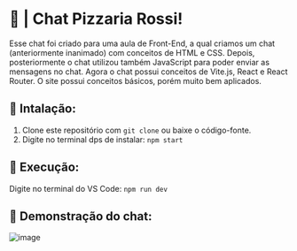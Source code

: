 # 🍕 | Chat Pizzaria Rossi!

Esse chat foi criado para uma aula de Front-End, a qual criamos um chat (anteriormente inanimado) com conceitos de HTML e CSS. Depois, posteriormente o chat utilizou também JavaScript para poder enviar as mensagens no chat. Agora o chat possui conceitos de Vite.js, React e React Router. O site possui conceitos básicos, porém muito bem aplicados.

## 🔧 Intalação:
1. Clone este repositório com `git clone` ou baixe o código-fonte.
2. Digite no terminal dps de instalar: `npm start`

## 🚀 Execução:
Digite no terminal do VS Code: `npm run dev`

## 🔭 Demonstração do chat:

![image](https://github.com/miguelfermo/Chat-Pizzaria-Fake/assets/138122016/2e1b2739-9184-452f-9ee8-6201aa680426)
